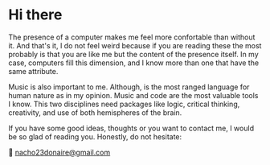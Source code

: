 # Hi there 

The presence of a computer makes me feel more confortable than without it. And that's it, I do not feel weird because
if you are reading these the most probably is that you are like me but the content of the presence itself. In my case, computers
fill this dimension, and I know more than one that have the same attribute.

Music is also important to me. Although, is the most ranged language for human nature as in my opinion. Music and code are the most valuable tools I know.
This two disciplines need packages like logic, critical thinking, creativity, and use of both hemispheres of the brain.

If you have some good ideas, thoughts or you want to contact me, I would be so glad of reading you. Honestly, do not hesitate:

📧 nacho23donaire@gmail.com
